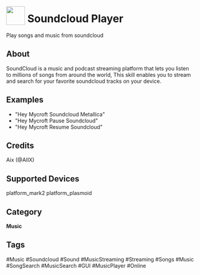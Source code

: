 # <img src='https://raw.githack.com/FortAwesome/Font-Awesome/master/svgs/solid/headphones.svg' card_color='#CF3D3D' width='50' height='50' style='vertical-align:bottom'/> Soundcloud Player
Play songs and music from soundcloud 

## About
SoundCloud is a music and podcast streaming platform that lets you listen to millions of songs from around the world, This skill enables you to stream and search for your favorite soundcloud tracks on your device.

## Examples
* "Hey Mycroft Soundcloud Metallica"
* "Hey Mycroft Pause Soundcloud"
* "Hey Mycroft Resume Soundcloud"

## Credits
Aix (@AIIX)

## Supported Devices 
platform_mark2 platform_plasmoid 

## Category
**Music**

## Tags
#Music
#Soundcloud
#Sound
#MusicStreaming
#Streaming
#Songs
#Music
#SongSearch
#MusicSearch
#GUI
#MusicPlayer
#Online
